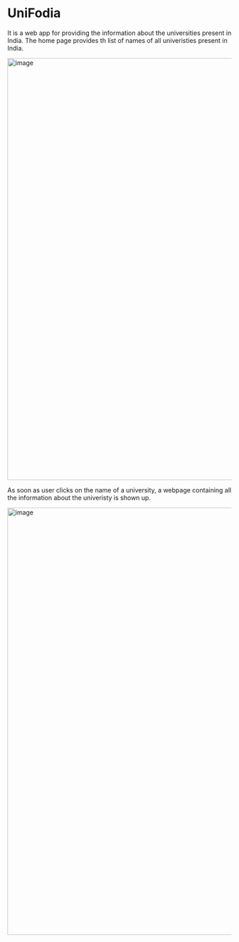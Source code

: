 # UniFodia
It is a web app for providing the information about the universities present in India. The home page provides th list of names of all univeristies present in India.

<img width="946" alt="image" src="https://user-images.githubusercontent.com/70859035/147684506-7ba8c4f4-26bd-403e-817d-56519bf34ae7.png">

As soon as user clicks on the name of a university, a webpage containing all the information about the univeristy is shown up.

<img width="958" alt="image" src="https://user-images.githubusercontent.com/70859035/147684602-25227810-963d-46dc-ab9c-8ce45e50d5f8.png">
